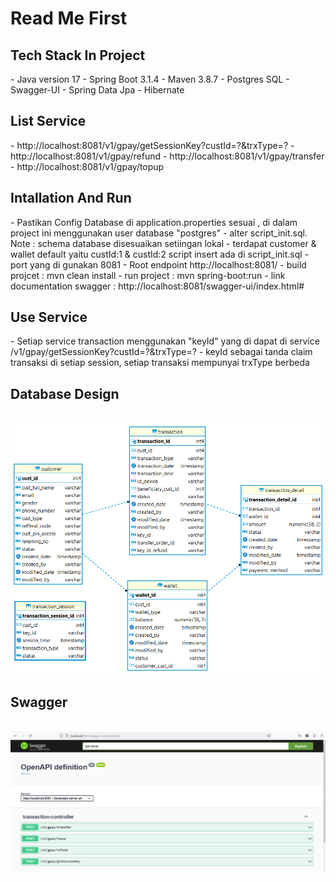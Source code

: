 # Read Me First
<h2>Tech Stack In Project</h2>
- Java version 17
- Spring Boot 3.1.4
- Maven 3.8.7
- Postgres SQL
- Swagger-UI
- Spring Data Jpa
- Hibernate

<h2>List Service</h2>
- http://localhost:8081/v1/gpay/getSessionKey?custId=?&trxType=?
- http://localhost:8081/v1/gpay/refund
- http://localhost:8081/v1/gpay/transfer
- http://localhost:8081/v1/gpay/topup

<h2>Intallation And Run</h2>
- Pastikan Config Database di application.properties sesuai , di dalam project ini menggunakan user database "postgres"
- alter script_init.sql. Note : schema database disesuaikan setiingan lokal
- terdapat customer & wallet default yaitu custId:1 & custId:2 script insert ada di script_init.sql
- port yang di gunakan 8081 
- Root endpoint http://localhost:8081/
- build projcet : mvn clean install
- run project : mvn spring-boot:run
- link documentation swagger : http://localhost:8081/swagger-ui/index.html#

<h2>Use Service</h2>
- Setiap service transaction menggunakan "keyId" yang di dapat di service /v1/gpay/getSessionKey?custId=?&trxType=?
- keyId sebagai tanda claim transaksi di setiap session, setiap transaksi mempunyai trxType berbeda

<h2>Database Design</h2>
<br/>

<img src="src/main/resources/docs/architecture_db.png" width="1060"/>

<br/>

<h2>Swagger</h2>
<br/>

<img src="src/main/resources/docs/img.png" width="1060"/>

<br/>
